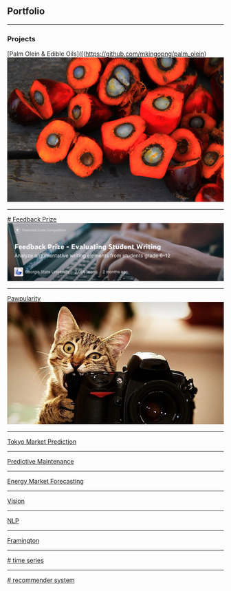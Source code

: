 ## Portfolio

---

### Projects

[Palm Olein & Edible Oils]([(https://github.com/mkingopng/palm_olein)
<img src="images/palm-oil.jpg?raw=true"/>

---
[# Feedback Prize](/https://github.com/mkingopng/feedback_prize_pytorch)
<img src="images/kaggle_feedback_prize.png"/>

---
[Pawpularity](https://www.kaggle.com/competitions/petfinder-pawpularity-score)
<img src="images/petfinder.jpg?raw=true"/>

---
[Tokyo Market Prediction](http://example.com/)

---
[Predictive Maintenance](http://example.com/)

---
[Energy Market Forecasting](http://example.com/)

---
[Vision](http://example.com/)

---
[NLP](http://example.com/)

---
[Framington](http://example.com/)

---
[# time series](http://example.com/)

---
[# recommender system](http://example.com/)
